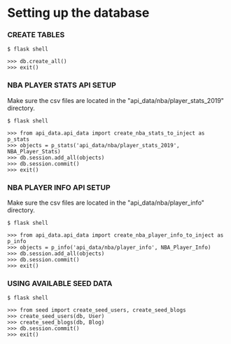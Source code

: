 # Setting up the database

### CREATE TABLES

```
$ flask shell

>>> db.create_all()
>>> exit()
```


### NBA PLAYER STATS API SETUP

Make sure the csv files are located in the "api_data/nba/player_stats_2019" directory.

```
$ flask shell

>>> from api_data.api_data import create_nba_stats_to_inject as p_stats
>>> objects = p_stats('api_data/nba/player_stats_2019', NBA_Player_Stats)
>>> db.session.add_all(objects)
>>> db.session.commit()
>>> exit()
```


### NBA PLAYER INFO API SETUP

Make sure the csv files are located in the "api_data/nba/player_info" directory.

```
$ flask shell

>>> from api_data.api_data import create_nba_player_info_to_inject as p_info
>>> objects = p_info('api_data/nba/player_info', NBA_Player_Info)
>>> db.session.add_all(objects)
>>> db.session.commit()
>>> exit()
```


### USING AVAILABLE SEED DATA

```
$ flask shell

>>> from seed import create_seed_users, create_seed_blogs
>>> create_seed_users(db, User)
>>> create_seed_blogs(db, Blog)
>>> db.session.commit()
>>> exit()
```
